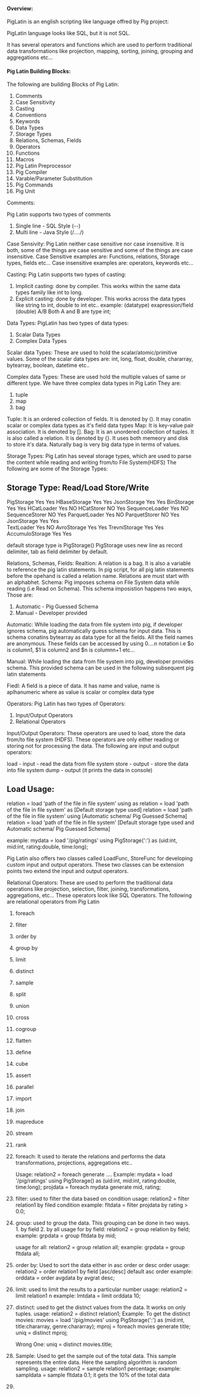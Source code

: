 #### Overview:
PigLatin is an english scripting like language offred by Pig project:

PigLatin language looks like SQL, but it is not SQL.

It has several operators and functions which are used to perform traditional data transformations like projection, mapping, sorting, joining, grouping and aggregations etc...

#### Pig Latin Building Blocks:

The following are building Blocks of Pig Latin:

1. Comments
2. Case Sensitivity
3. Casting
4. Conventions
5. Keywords
4. Data Types
5. Storage Types
6. Relations, Schemas, Fields
7. Operators
8. Functions
9. Macros
10. Pig Latin Preprocessor
11. Pig Compiler
12. Varable/Parameter Substitution
13. Pig Commands
14. Pig Unit


Comments:

Pig Latin supports two types of comments
1. Single line - SQL Style (--)
2. Multi line - Java Style (/*....*/)

Case Sensivity:
Pig Latin neither case sensitive nor case insensitive. It is both, some of the things are case sensitive and some of the
things are case insensitive.
Case Sensitive examples are: Functions, relations, Storage types, fields etc...
Case insensitive examples are: operators, keywords etc...

Casting:
Pig Latin supports two types of casting:
1. Implicit casting: done by compiler. This works within the same data types family like int to long.
2. Explicit casting: done by developer. This works across the data types like string to int, double to int etc..
example: (datatype) exapression/field
          (double) A/B Both A and B are type int;
          
Data Types:
PigLatin has two types of data types:
1. Scalar Data Types
2. Complex Data Types

Scalar data Types: These are used to hold the scalar/atomic/primitive values. Some of the scalar data types are:
int, long, float, double, chararray, bytearray, boolean, datetime etc..

Complex data Types: These are used hold the multiple values of same or different type. We have three complex data types in Pig Latin
They are:
1. tuple
2. map
3. bag

Tuple: It is an ordered collection of fields. It is denoted by (). It may conatin scalar or complex data types as it's
field data types
Map: It is key-value pair association. It is denoted by [].
Bag: It is an unordered collection of tuples. It is also called a relation. It is denoted by {}. It uses both memeory and disk
to store it's data. Naturally bag is very big data type in terms of values.

Storage Types:
Pig Latin has seveal storage types, which are used to parse the content while reading and writing from/to File System(HDFS)
The following are some of the Storage Types:

Storage Type:                 Read/Load           Store/Write
--------------------------------------------------------------
PigStorage                    Yes                 Yes
HBaseStorage                  Yes                 Yes
JsonStorage                   Yes                 Yes
BinStorage                    Yes                 Yes
HCatLoader                    Yes                 NO
HCatStorer                    NO                  Yes
SequenceLoader                Yes                 NO
SequenceStorer                NO                  Yes
ParquetLoader                 Yes                 NO
ParquetStorer                 NO                  Yes
JsonStorage                   Yes                 Yes                         
TextLoader                    Yes                 NO
AvroStorage                   Yes                 Yes
TrevniStorage                 Yes                 Yes
AccumuloStorage               Yes                 Yes

default storage type is PigStorage()
PigStorage uses new line as record delimiter, tab as field delimiter by default.

Relations, Schemas, Fields:
Realtion: A relation is a bag. It is also a variable to reference the pig latin statements. In pig script, for all pig latin statements
before the opehand is called a relation name. Relations are must start with an alphabhet.
Schema: Pig imposes schema on File System data while reading (i.e Read on Schema). This schema imposistion happens two ways,
Those are:
1. Automatic - Pig Guessed Schema
2. Manual - Developer provided

Automatic: While loading the data from file system into pig, if developer ignores schema, pig automatically guess schema
for input data. This is schema conatins bytearray as data type for all the fields. All the field names are anonymous. These
fields can be accessed by using $0....$n notation i.e $o is column1, $1 is column2 and $n is columnn+1 etc...

Manual: While loading the data from file system into pig, developer provides schema. This provided schema can be used in the
following subsequent pig latin statements

Fiedl: A field is a piece of data. It has name and value, name is aplhanumeric where as value is scalar or complex data type

Operators:
Pig Latin has two types of Operators:
1. Input/Output Operators
2. Relational Operators

Input/Output Operators: These operators are used to load, store the data from/to file system (HDFS). These operators are
only either reading or storing not for processing the data. The following are input and output operators:

load - input - read the data from file system
store - output - store the data into file system
dump - output (it prints the data in console)

Load Usage:
----------
relation = load 'path of the file in file system' using <storage type> as <schema>
relation = load 'path of the file in file system' as <schema> [Default storage type used]
relation = load 'path of the file in file system' using <storage type> [Automatic schema/ Pig Guessed Schema]
relation = load 'path of the file in file system' [Default storage type used and Automatic schema/ Pig Guessed Schema]

example:
mydata = load '/pig/ratings' using PigStorage(':') as (uid:int, mid:int, rating:double, time:long);

Pig Latin also offers two classes called LoadFunc, StoreFunc for developing custom input and output operators. These two classes
can be extension points two extend the input and output operators.

Relational Operators: These are used to perform the traditional data operations like projection, selection, filter, joining,
transformations, aggregations, etc... These operators look like SQL Operators. The following are relational operators from Pig Latin

1. foreach
2. filter
3. order by
4. group by
5. limit
6. distinct
7. sample
8. split
9. union
10. cross
11. cogroup
12. flatten
13. define
14. cube
15. assert
16. parallel
17. import
18. join
19. mapreduce
20. stream
21. rank

1. foreach: It used to iterate the relations and performs the data transformations, projections, aggregations etc..
   
   Usage: relation2 = foreach <relation1> generate ....
   Example: mydata = load '/pig/ratings' using PigStorage() as (uid:int, mid:int, rating:double, time:long);
            projdata = foreach mydata generate mid, rating;
            
2. filter: used to filter the data based on condition
   usage: relation2 = filter relation1 by filed condition
   example: fltdata = filter projdata by rating > 0.0;
   
3. group: used to group the data. This grouping can be done in two ways.
          1. by field
          2. by all
   usage for by field:
          relation2 = group relation by field;
   example:
          grpdata = group fltdata by mid;
          
   usage for all:
          relation2 = group relation all;
   example:
          grpdata = group fltdata all;
4. order by: Used to sort the data either in asc order or desc order
   usage: relation2 = order relation1 by field [asc/desc] default asc order
   example: orddata = order avgdata by avgrat desc;
 
5. limit: used to limit the results to a particular number
   usage: relation2 = limit relation1 n
   example: lmtdata = limit orddata 10;
   
6. distinct: used to get the distnct values from the data. It works on only tuples.
   usage: relation2  = distinct relation1;
   Example: To get the distinct movies:
   movies = load '/pig/movies' using PigStorage(':') as (mid:int, title:chararray, genre:chararray);
   mproj = foreach movies generate title;
   uniq = distinct mproj;
   
   Wrong One:  uniq = distinct movies.title;
   
 7. Sample: Used to get the sample out of the total data. This sample represents the entire data. Here the sampling algorithm is
    random sampling.
    usage: relation2 = sample relation1 percentage;
    example: sampldata = sample fltdata 0.1; it gets the 10% of the total data
    
 8. 
